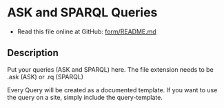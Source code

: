 # ASK and SPARQL Queries
* Read this file online at GitHub: [form/README.md](https://github.com/Fannon/mobo/blob/master/examples/init/smw_query/README.md)

## Description
Put your queries (ASK and SPARQL) here.
The file extension needs to be .ask (ASK) or .rq (SPARQL)

Every Query will be created as a documented template. If you want to use the query on a site, simply include the query-template.